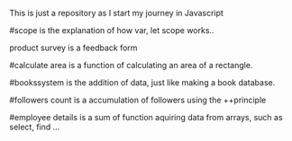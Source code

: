 This is just a repository as I start my journey in Javascript

#scope is the explanation of how var, let scope works..

product survey is a feedback form

#calculate area is a function of calculating an area of a rectangle.

#bookssystem is the addition of data, just like making a book database.

#followers count is a accumulation of followers using the ++principle

#employee details is a sum of function aquiring data from arrays, such as select, find ...
